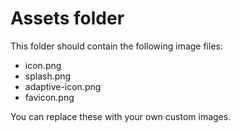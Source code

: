 # Assets folder

This folder should contain the following image files:
- icon.png
- splash.png
- adaptive-icon.png
- favicon.png

You can replace these with your own custom images. 